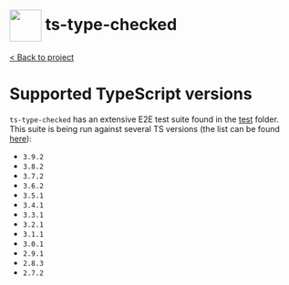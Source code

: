 <h1>
  <img height="56px" width="auto" src="https://raw.githubusercontent.com/janjakubnanista/ts-type-checked/main/res/ts-type-checked@xs.jpg" align="center"/>
  <span>ts-type-checked</span>
</h1>

<a href="https://github.com/janjakubnanista/ts-type-checked">&lt; Back to project</a>

# Supported TypeScript versions

`ts-type-checked` has an extensive E2E test suite found in the [test](https://github.com/janjakubnanista/ts-type-checked/tree/main/test) folder. This suite is being run against several TS versions (the list can be found [here](https://github.com/janjakubnanista/ts-type-checked/blob/main/test/scripts/versions.txt)):

- `3.9.2`
- `3.8.2`
- `3.7.2`
- `3.6.2`
- `3.5.1`
- `3.4.1`
- `3.3.1`
- `3.2.1`
- `3.1.1`
- `3.0.1`
- `2.9.1`
- `2.8.3`
- `2.7.2`